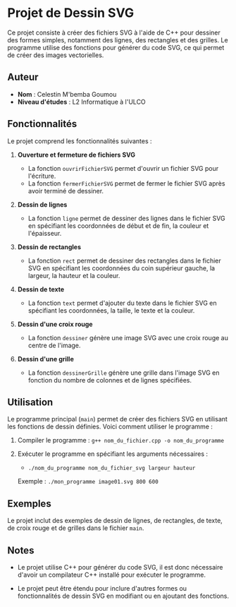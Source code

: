 # Projet de Dessin SVG

Ce projet consiste à créer des fichiers SVG à l'aide de C++ pour dessiner des formes simples, notamment des lignes, des rectangles et des grilles. Le programme utilise des fonctions pour générer du code SVG, ce qui permet de créer des images vectorielles.

## Auteur
- **Nom** : Celestin M'bemba Goumou
- **Niveau d'études** : L2 Informatique à l'ULCO

## Fonctionnalités

Le projet comprend les fonctionnalités suivantes :

1. **Ouverture et fermeture de fichiers SVG**
    - La fonction `ouvrirFichierSVG` permet d'ouvrir un fichier SVG pour l'écriture.
    - La fonction `fermerFichierSVG` permet de fermer le fichier SVG après avoir terminé de dessiner.

2. **Dessin de lignes**
    - La fonction `ligne` permet de dessiner des lignes dans le fichier SVG en spécifiant les coordonnées de début et de fin, la couleur et l'épaisseur.

3. **Dessin de rectangles**
    - La fonction `rect` permet de dessiner des rectangles dans le fichier SVG en spécifiant les coordonnées du coin supérieur gauche, la largeur, la hauteur et la couleur.

4. **Dessin de texte**
    - La fonction `text` permet d'ajouter du texte dans le fichier SVG en spécifiant les coordonnées, la taille, le texte et la couleur.

5. **Dessin d'une croix rouge**
    - La fonction `dessiner` génère une image SVG avec une croix rouge au centre de l'image. 

6. **Dessin d'une grille**
    - La fonction `dessinerGrille` génère une grille dans l'image SVG en fonction du nombre de colonnes et de lignes spécifiées.

## Utilisation

Le programme principal (`main`) permet de créer des fichiers SVG en utilisant les fonctions de dessin définies. Voici comment utiliser le programme :

1. Compiler le programme : `g++ nom_du_fichier.cpp -o nom_du_programme`

2. Exécuter le programme en spécifiant les arguments nécessaires :
   - `./nom_du_programme nom_du_fichier_svg largeur hauteur`

   Exemple : `./mon_programme image01.svg 800 600`

## Exemples

Le projet inclut des exemples de dessin de lignes, de rectangles, de texte, de croix rouge et de grilles dans le fichier `main`.

## Notes

- Le projet utilise C++ pour générer du code SVG, il est donc nécessaire d'avoir un compilateur C++ installé pour exécuter le programme.

- Le projet peut être étendu pour inclure d'autres formes ou fonctionnalités de dessin SVG en modifiant ou en ajoutant des fonctions.


